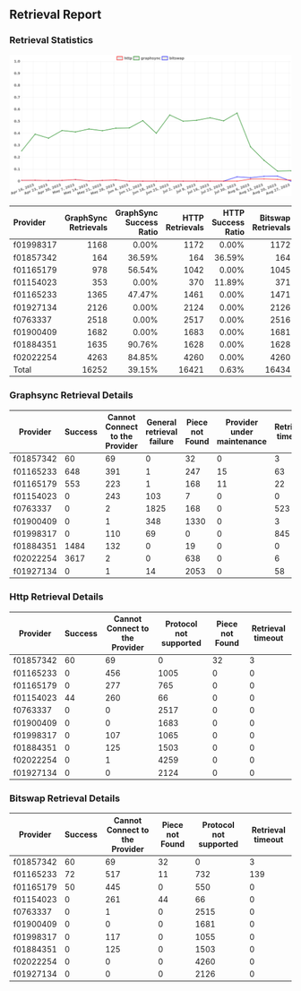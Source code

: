 ## Retrieval Report
### Retrieval Statistics
<img src="https://raw.githubusercontent.com/data-preservation-programs/filplus-checker-assets/main/filecoin-project/filecoin-plus-large-datasets/issues/464/1693346577628.png"/>

| Provider  | GraphSync Retrievals | GraphSync Success Ratio | HTTP Retrievals | HTTP Success Ratio | Bitswap Retrievals | Bitswap Success Ratio |
| :-------- | -------------------: | ----------------------: | --------------: | -----------------: | -----------------: | --------------------: |
| f01998317 |                 1168 |                   0.00% |            1172 |              0.00% |               1172 |                 0.00% |
| f01857342 |                  164 |                  36.59% |             164 |             36.59% |                164 |                36.59% |
| f01165179 |                  978 |                  56.54% |            1042 |              0.00% |               1045 |                 4.78% |
| f01154023 |                  353 |                   0.00% |             370 |             11.89% |                371 |                 0.00% |
| f01165233 |                 1365 |                  47.47% |            1461 |              0.00% |               1471 |                 4.89% |
| f01927134 |                 2126 |                   0.00% |            2124 |              0.00% |               2126 |                 0.00% |
| f0763337  |                 2518 |                   0.00% |            2517 |              0.00% |               2516 |                 0.00% |
| f01900409 |                 1682 |                   0.00% |            1683 |              0.00% |               1681 |                 0.00% |
| f01884351 |                 1635 |                  90.76% |            1628 |              0.00% |               1628 |                 0.00% |
| f02022254 |                 4263 |                  84.85% |            4260 |              0.00% |               4260 |                 0.00% |
| Total     |                16252 |                  39.15% |           16421 |              0.63% |              16434 |                 1.11% |

### Graphsync Retrieval Details
| Provider  | Success | Cannot Connect to the Provider | General retrieval failure | Piece not Found | Provider under maintenance | Retrieval timeout | Provider not online |
| --------- | ------- | ------------------------------ | ------------------------- | --------------- | -------------------------- | ----------------- | ------------------- |
| f01857342 | 60      | 69                             | 0                         | 32              | 0                          | 3                 | 0                   |
| f01165233 | 648     | 391                            | 1                         | 247             | 15                         | 63                | 0                   |
| f01165179 | 553     | 223                            | 1                         | 168             | 11                         | 22                | 0                   |
| f01154023 | 0       | 243                            | 103                       | 7               | 0                          | 0                 | 0                   |
| f0763337  | 0       | 2                              | 1825                      | 168             | 0                          | 523               | 0                   |
| f01900409 | 0       | 1                              | 348                       | 1330            | 0                          | 3                 | 0                   |
| f01998317 | 0       | 110                            | 69                        | 0               | 0                          | 845               | 144                 |
| f01884351 | 1484    | 132                            | 0                         | 19              | 0                          | 0                 | 0                   |
| f02022254 | 3617    | 2                              | 0                         | 638             | 0                          | 6                 | 0                   |
| f01927134 | 0       | 1                              | 14                        | 2053            | 0                          | 58                | 0                   |

### Http Retrieval Details
| Provider  | Success | Cannot Connect to the Provider | Protocol not supported | Piece not Found | Retrieval timeout |
| --------- | ------- | ------------------------------ | ---------------------- | --------------- | ----------------- |
| f01857342 | 60      | 69                             | 0                      | 32              | 3                 |
| f01165233 | 0       | 456                            | 1005                   | 0               | 0                 |
| f01165179 | 0       | 277                            | 765                    | 0               | 0                 |
| f01154023 | 44      | 260                            | 66                     | 0               | 0                 |
| f0763337  | 0       | 0                              | 2517                   | 0               | 0                 |
| f01900409 | 0       | 0                              | 1683                   | 0               | 0                 |
| f01998317 | 0       | 107                            | 1065                   | 0               | 0                 |
| f01884351 | 0       | 125                            | 1503                   | 0               | 0                 |
| f02022254 | 0       | 1                              | 4259                   | 0               | 0                 |
| f01927134 | 0       | 0                              | 2124                   | 0               | 0                 |

### Bitswap Retrieval Details
| Provider  | Success | Cannot Connect to the Provider | Piece not Found | Protocol not supported | Retrieval timeout |
| --------- | ------- | ------------------------------ | --------------- | ---------------------- | ----------------- |
| f01857342 | 60      | 69                             | 32              | 0                      | 3                 |
| f01165233 | 72      | 517                            | 11              | 732                    | 139               |
| f01165179 | 50      | 445                            | 0               | 550                    | 0                 |
| f01154023 | 0       | 261                            | 44              | 66                     | 0                 |
| f0763337  | 0       | 1                              | 0               | 2515                   | 0                 |
| f01900409 | 0       | 0                              | 0               | 1681                   | 0                 |
| f01998317 | 0       | 117                            | 0               | 1055                   | 0                 |
| f01884351 | 0       | 125                            | 0               | 1503                   | 0                 |
| f02022254 | 0       | 0                              | 0               | 4260                   | 0                 |
| f01927134 | 0       | 0                              | 0               | 2126                   | 0                 |
